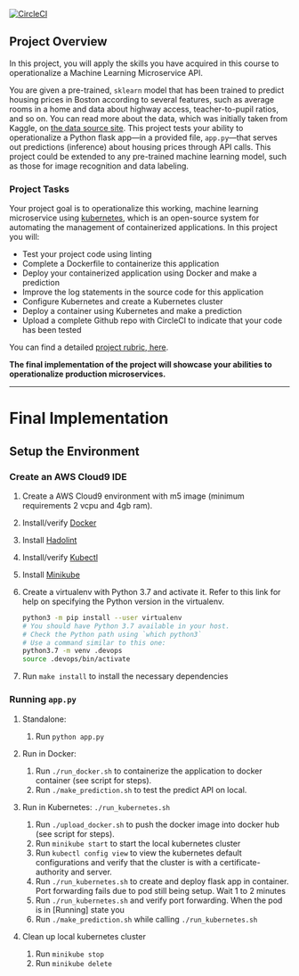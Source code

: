 [![CircleCI](https://dl.circleci.com/status-badge/img/gh/kerai2/Udacity-Project-4-Kubernetes/tree/main.svg?style=svg)](https://dl.circleci.com/status-badge/redirect/gh/kerai2/Udacity-Project-4-Kubernetes/tree/main)

## Project Overview

In this project, you will apply the skills you have acquired in this course to operationalize a Machine Learning Microservice API. 

You are given a pre-trained, `sklearn` model that has been trained to predict housing prices in Boston according to several features, such as average rooms in a home and data about highway access, teacher-to-pupil ratios, and so on. You can read more about the data, which was initially taken from Kaggle, on [the data source site](https://www.kaggle.com/c/boston-housing). This project tests your ability to operationalize a Python flask app—in a provided file, `app.py`—that serves out predictions (inference) about housing prices through API calls. This project could be extended to any pre-trained machine learning model, such as those for image recognition and data labeling.

### Project Tasks

Your project goal is to operationalize this working, machine learning microservice using [kubernetes](https://kubernetes.io/), which is an open-source system for automating the management of containerized applications. In this project you will:
* Test your project code using linting
* Complete a Dockerfile to containerize this application
* Deploy your containerized application using Docker and make a prediction
* Improve the log statements in the source code for this application
* Configure Kubernetes and create a Kubernetes cluster
* Deploy a container using Kubernetes and make a prediction
* Upload a complete Github repo with CircleCI to indicate that your code has been tested

You can find a detailed [project rubric, here](https://review.udacity.com/#!/rubrics/2576/view).

**The final implementation of the project will showcase your abilities to operationalize production microservices.**

---

# Final Implementation

## Setup the Environment

### Create an AWS Cloud9 IDE
1. Create a AWS Cloud9 environment with m5 image (minimum requirements 2 vcpu and 4gb ram).

2. Install/verify [Docker](https://docs.docker.com/desktop/install/linux-install/)

3. Install [Hadolint](https://github.com/hadolint/hadolint)

4. Install/verify [Kubectl](https://kubernetes.io/docs/tasks/tools/install-kubectl-linux/)

5. Install [Minikube](https://minikube.sigs.k8s.io/docs/start/)

6. Create a virtualenv with Python 3.7 and activate it. Refer to this link for help on specifying the Python version in the virtualenv. 
    ```bash
    python3 -m pip install --user virtualenv
    # You should have Python 3.7 available in your host. 
    # Check the Python path using `which python3`
    # Use a command similar to this one:
    python3.7 -m venv .devops
    source .devops/bin/activate
    ```
7. Run `make install` to install the necessary dependencies

### Running `app.py`

1. Standalone:  

    1. Run `python app.py`

2. Run in Docker:  

    1. Run `./run_docker.sh` to containerize the application to docker container (see script for steps).
    2. Run `./make_prediction.sh` to test the predict API on local.

3. Run in Kubernetes:  `./run_kubernetes.sh`

    1. Run `./upload_docker.sh` to push the docker image into docker hub (see script for steps).
    2. Run `minikube start` to start the local kubernetes cluster
    3. Run `kubectl config view` to view the kubernetes default configurations and verify that the cluster is with a certificate-authority and server.
    4. Run `./run_kubernetes.sh` to create and deploy flask app in container. Port forwarding fails due to pod still being setup. Wait 1 to 2 minutes
    5. Run `./run_kubernetes.sh` and verify port forwarding. When the pod is in [Running] state you
    6. Run `./make_prediction.sh` while calling `./run_kubernetes.sh`

4. Clean up local kubernetes cluster
    1. Run `minikube stop`
    2. Run `minikube delete` 
